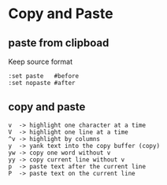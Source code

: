 # Copy and Paste

## paste from clipboad
Keep source format
```
:set paste   #before
:set nopaste #after
```

## copy and paste
```
v  -> highlight one character at a time
V  -> highlight one line at a time
^v -> highlight by columns
y  -> yank text into the copy buffer (copy)
yw -> copy one word without v
yy -> copy current line without v
p  -> paste text after the current line
P  -> paste text on the current line
```
